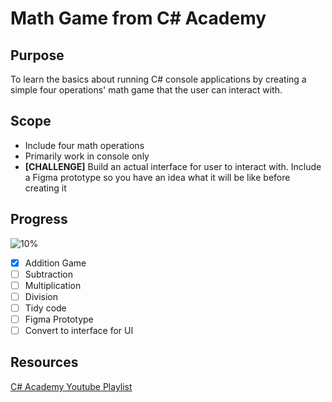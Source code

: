 # Math Game from C# Academy

## Purpose
To learn the basics about running C# console applications by creating a simple four operations' math game that the user can interact with.

## Scope 
- Include four math operations
- Primarily work in console only
- **[CHALLENGE]** Build an actual interface for user to interact with. Include a Figma prototype so you have an idea what it will be like before creating it

## Progress 
![10%](https://progress-bar.xyz/10)

- [x] Addition Game
- [ ] Subtraction
- [ ] Multiplication
- [ ] Division
- [ ] Tidy code
- [ ] Figma Prototype
- [ ] Convert to interface for UI

## Resources
[C# Academy Youtube Playlist](https://www.youtube.com/watch?v=iLByqqLGYEc&list=PL4G0MUH8YWiD1p5ySamqNWAaWlnwp1Vip&ab_channel=TheC%23Academy)
